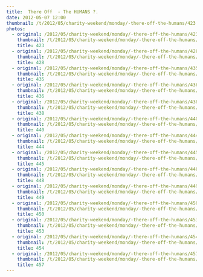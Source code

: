 ```yaml
---
title:  There Off  - The HUMANS ?.
date: 2012-05-07 12:00
thumbnail: /t/2012/05/charity-weekend/monday/-there-off-the-humans/423.jpg
photos:
  - original: /2012/05/charity-weekend/monday/-there-off-the-humans/423.jpg
    thumbnail: /t/2012/05/charity-weekend/monday/-there-off-the-humans/423.jpg
    title: 423
  - original: /2012/05/charity-weekend/monday/-there-off-the-humans/428.jpg
    thumbnail: /t/2012/05/charity-weekend/monday/-there-off-the-humans/428.jpg
    title: 428
  - original: /2012/05/charity-weekend/monday/-there-off-the-humans/435.jpg
    thumbnail: /t/2012/05/charity-weekend/monday/-there-off-the-humans/435.jpg
    title: 435
  - original: /2012/05/charity-weekend/monday/-there-off-the-humans/436.jpg
    thumbnail: /t/2012/05/charity-weekend/monday/-there-off-the-humans/436.jpg
    title: 436
  - original: /2012/05/charity-weekend/monday/-there-off-the-humans/438.jpg
    thumbnail: /t/2012/05/charity-weekend/monday/-there-off-the-humans/438.jpg
    title: 438
  - original: /2012/05/charity-weekend/monday/-there-off-the-humans/440.jpg
    thumbnail: /t/2012/05/charity-weekend/monday/-there-off-the-humans/440.jpg
    title: 440
  - original: /2012/05/charity-weekend/monday/-there-off-the-humans/444.jpg
    thumbnail: /t/2012/05/charity-weekend/monday/-there-off-the-humans/444.jpg
    title: 444
  - original: /2012/05/charity-weekend/monday/-there-off-the-humans/445.jpg
    thumbnail: /t/2012/05/charity-weekend/monday/-there-off-the-humans/445.jpg
    title: 445
  - original: /2012/05/charity-weekend/monday/-there-off-the-humans/448.jpg
    thumbnail: /t/2012/05/charity-weekend/monday/-there-off-the-humans/448.jpg
    title: 448
  - original: /2012/05/charity-weekend/monday/-there-off-the-humans/449.jpg
    thumbnail: /t/2012/05/charity-weekend/monday/-there-off-the-humans/449.jpg
    title: 449
  - original: /2012/05/charity-weekend/monday/-there-off-the-humans/450.jpg
    thumbnail: /t/2012/05/charity-weekend/monday/-there-off-the-humans/450.jpg
    title: 450
  - original: /2012/05/charity-weekend/monday/-there-off-the-humans/453.jpg
    thumbnail: /t/2012/05/charity-weekend/monday/-there-off-the-humans/453.jpg
    title: 453
  - original: /2012/05/charity-weekend/monday/-there-off-the-humans/454.jpg
    thumbnail: /t/2012/05/charity-weekend/monday/-there-off-the-humans/454.jpg
    title: 454
  - original: /2012/05/charity-weekend/monday/-there-off-the-humans/457.jpg
    thumbnail: /t/2012/05/charity-weekend/monday/-there-off-the-humans/457.jpg
    title: 457
---
```

